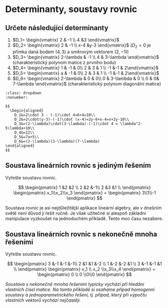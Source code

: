 # Determinanty, soustavy rovnic

## Určete následující determinanty

1. $D_1=  \begin{vmatrix}    2 & -1 \\ 4 &3  \end{vmatrix}$
1. $D_2=  \begin{vmatrix}    2 & -1 \\ x-4 &y-3  \end{vmatrix}$
  ($D_2=0$ je přímka daná bodem $(4,3)$ a směrovým vektorem $(2,-1)$)
1. $D_3=  \begin{vmatrix}    2-\lambda & -1 \\ 4 & 3-\lambda  \end{vmatrix}$ (charakteristický polynom matice z prvního bodu)
1. $D_4=  \begin{vmatrix}    1 & -1 & 0\\ 2 & 3 & 1 \\ -1 &-1 & 2\end{vmatrix}$
1. $D_5=  \begin{vmatrix}    a & -1 & 0\\ 2 & 3 & 1 \\ -1 &-1 & 2\end{vmatrix}$  
1.  $D_6=  \begin{vmatrix}    2-\lambda & 0 & 0\\ 0 & 3-\lambda & 0 \\ 0 & 0& 7-\lambda \end{vmatrix}$  (charakteristický polynom diagonální matice)

```{prf:example} Řešení
:class: dropdown
:nonumber:

$$
  \begin{aligned}
    D_1&=2\cdot 3 - (-1)\cdot 4=6+4=10\\
    D_2&=2\cdot(y-3)-(-1)\cdot (x-4)=2y-6+x-4=x+2y-10\\
    D_3&=(2-\lambda)\cdot(3-\lambda)-(-1)\cdot 4 = \lambda^2-5\lambda+10\\
    D_4&=12\\
    D_5&=7a+5\\
    D_6&=(2-\lambda)(3-\lambda)(7-\lambda)
\end{aligned}
$$

```

## Soustava lineárních rovnic s jediným řešením

Vyřešte soustavu rovnic.

$$
  \begin{pmatrix}
1 &2 &2 \\
2 &2 &-1\\
2 &3 &1 \\
\end{pmatrix}
\begin{pmatrix}
  x_1\\x_2\\x_3
\end{pmatrix} =  \begin{pmatrix}
  3\\1\\-1
\end{pmatrix}
$$

Soustava rovnic je asi nejdůležitější aplikace lineární algebry, ale v dnešním světě není důvod ji řešit ručně. Je však užitečné si alespoň základní manipulace vyzkoušet na jednoduchém příkladě. Tento moc času nezabere.

## Soustava lineárních rovnic s nekonečně mnoha řešeními

Vyřešte soustavu rovnic.

$$
  \begin{pmatrix}
3 &-1 &-1 &-1\\ 
2 &1 &1 &-2 \\
1 &-2 &-2 &1 \\
3 &-1 &-1 &1 \\
\end{pmatrix}
\begin{pmatrix}
  x_1 \\ x_2 \\x_3\\x_4
\end{pmatrix} =  \begin{pmatrix}
  0 \\ 0 \\0\\0
\end{pmatrix}
$$

_Soustava s nekonečně mnoha řešeními typicky vychází při
  hledání vlastních čísel matice. Na tomto příkladě si osaháme případ
  homogenní soustavy a jednoparametrického řešení, tj. případ, který
  při výpočtu vlastních vektorů vychází nejčastěji._

<!--
% ## Soustava lineárních rovnic s parametrem
% Pro jakou hodnotu parametru má soustava nekonečně mnoho řešení?

% 

% 
% # Hlavní cvičení
% Cvičení ve středu ani ve čtvrtek se nekoná kvůli hlavnímu cvičení. Přednáška je beze změny.

-->


